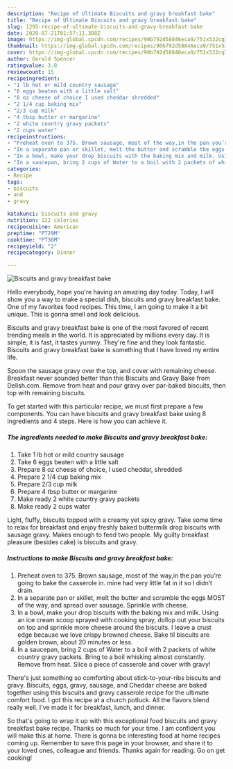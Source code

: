 ```yaml
---
description: "Recipe of Ultimate Biscuits and gravy breakfast bake"
title: "Recipe of Ultimate Biscuits and gravy breakfast bake"
slug: 1295-recipe-of-ultimate-biscuits-and-gravy-breakfast-bake
date: 2020-07-21T01:57:11.388Z
image: https://img-global.cpcdn.com/recipes/90b792d58846eca9/751x532cq70/biscuits-and-gravy-breakfast-bake-recipe-main-photo.jpg
thumbnail: https://img-global.cpcdn.com/recipes/90b792d58846eca9/751x532cq70/biscuits-and-gravy-breakfast-bake-recipe-main-photo.jpg
cover: https://img-global.cpcdn.com/recipes/90b792d58846eca9/751x532cq70/biscuits-and-gravy-breakfast-bake-recipe-main-photo.jpg
author: Gerald Spencer
ratingvalue: 3.8
reviewcount: 15
recipeingredient:
- "1 lb hot or mild country sausage"
- "6 eggs beaten with a little salt"
- "8 oz cheese of choice I used cheddar shredded"
- "2 1/4 cup baking mix"
- "2/3 cup milk"
- "4 tbsp butter or margarine"
- "2 white country gravy packets"
- "2 cups water"
recipeinstructions:
- "Preheat oven to 375. Brown sausage, most of the way,in the pan you’re going to bake the casserole in. mine had very little fat in it so I didn’t drain."
- "In a separate pan or skillet, melt the butter and scramble the eggs MOST of the way, and spread over sausage. Sprinkle with cheese."
- "In a bowl, make your drop biscuits with the baking mix and milk. Using an ice cream scoop sprayed with cooking spray, dollop out your biscuits on top and sprinkle more cheese around the biscuits. I leave a crust edge because we love crispy browned cheese. Bake til biscuits are golden brown, about 20 minutes or less."
- "In a saucepan, bring 2 cups of Water to a boil with 2 packets of white country gravy packets. Bring to a boil whisking almost constantly. Remove from heat. Slice a piece of casserole and cover with gravy!"
categories:
- Recipe
tags:
- biscuits
- and
- gravy

katakunci: biscuits and gravy 
nutrition: 122 calories
recipecuisine: American
preptime: "PT29M"
cooktime: "PT36M"
recipeyield: "2"
recipecategory: Dinner

---
```



![Biscuits and gravy breakfast bake](https://img-global.cpcdn.com/recipes/90b792d58846eca9/751x532cq70/biscuits-and-gravy-breakfast-bake-recipe-main-photo.jpg)

Hello everybody, hope you're having an amazing day today. Today, I will show you a way to make a special dish, biscuits and gravy breakfast bake. One of my favorites food recipes. This time, I am going to make it a bit unique. This is gonna smell and look delicious.

Biscuits and gravy breakfast bake is one of the most favored of recent trending meals in the world. It is appreciated by millions every day. It is simple, it is fast, it tastes yummy. They're fine and they look fantastic. Biscuits and gravy breakfast bake is something that I have loved my entire life.

Spoon the sausage gravy over the top, and cover with remaining cheese. Breakfast never sounded better than this Biscuits and Gravy Bake from Delish.com. Remove from heat and pour gravy over par-baked biscuits, then top with remaining biscuits.


To get started with this particular recipe, we must first prepare a few components. You can have biscuits and gravy breakfast bake using 8 ingredients and 4 steps. Here is how you can achieve it.

<!--inarticleads1-->

##### The ingredients needed to make Biscuits and gravy breakfast bake:

1. Take 1 lb hot or mild country sausage
1. Take 6 eggs beaten with a little salt
1. Prepare 8 oz cheese of choice, I used cheddar, shredded
1. Prepare 2 1/4 cup baking mix
1. Prepare 2/3 cup milk
1. Prepare 4 tbsp butter or margarine
1. Make ready 2 white country gravy packets
1. Make ready 2 cups water


Light, fluffy, biscuits topped with a creamy yet spicy gravy. Take some time to relax for breakfast and enjoy freshly baked buttermilk drop biscuits with sausage gravy. Makes enough to feed two people. My guilty breakfast pleasure (besides cake) is biscuits and gravy. 

<!--inarticleads2-->

##### Instructions to make Biscuits and gravy breakfast bake:

1. Preheat oven to 375. Brown sausage, most of the way,in the pan you’re going to bake the casserole in. mine had very little fat in it so I didn’t drain.
1. In a separate pan or skillet, melt the butter and scramble the eggs MOST of the way, and spread over sausage. Sprinkle with cheese.
1. In a bowl, make your drop biscuits with the baking mix and milk. Using an ice cream scoop sprayed with cooking spray, dollop out your biscuits on top and sprinkle more cheese around the biscuits. I leave a crust edge because we love crispy browned cheese. Bake til biscuits are golden brown, about 20 minutes or less.
1. In a saucepan, bring 2 cups of Water to a boil with 2 packets of white country gravy packets. Bring to a boil whisking almost constantly. Remove from heat. Slice a piece of casserole and cover with gravy!


There&#39;s just something so comforting about stick-to-your-ribs biscuits and gravy. Biscuits, eggs, gravy, sausage, and Cheddar cheese are baked together using this biscuits and gravy casserole recipe for the ultimate comfort food. I got this recipe at a church potluck. All the flavors blend really well. I&#39;ve made it for breakfast, lunch, and dinner. 

So that's going to wrap it up with this exceptional food biscuits and gravy breakfast bake recipe. Thanks so much for your time. I am confident you will make this at home. There is gonna be interesting food at home recipes coming up. Remember to save this page in your browser, and share it to your loved ones, colleague and friends. Thanks again for reading. Go on get cooking!
